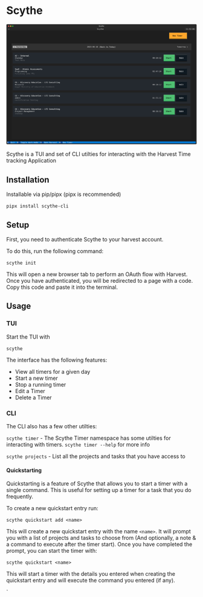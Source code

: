 # Scythe

![Scythe TUI](./images/cover.svg)

Scythe is a TUI and set of CLI utilties for interacting with the Harvest Time tracking Application

## Installation

Installable via pip/pipx (pipx is recommended)

```
pipx install scythe-cli
```

## Setup

First, you need to authenticate Scythe to your harvest account.

To do this, run the following command:

```
scythe init
```

This will open a new browser tab to perform an OAuth flow with Harvest. Once you have authenticated, you will be redirected to a page with a code. Copy this code and paste it into the terminal.

## Usage

### TUI
Start the TUI with

```
scythe
```

The interface has the following features:

- View all timers for a given day
- Start a new timer
- Stop a running timer
- Edit a Timer
- Delete a Timer


### CLI
The CLI also has a few other utilties:

`scythe timer` - The Scythe Timer namespace has some utilties for interacting with timers. `scythe timer --help` for more info

`scythe projects` - List all the projects and tasks that you have access to


#### Quickstarting
Quickstarting is a feature of Scythe that allows you to start a timer with a single command. This is useful for setting up a timer for a task that you do frequently.

To create a new quickstart entry run:

```
scythe quickstart add <name>
```

This will create a new quickstart entry with the name `<name>`. It will prompt you with a list of projects and tasks to choose from (And optionally, a note & a command to execute after the timer start). Once you have completed the prompt, you can start the timer with:

```
scythe quickstart <name>
```

This will start a timer with the details you entered when creating the quickstart entry and will execute the command you entered (if any).

`
